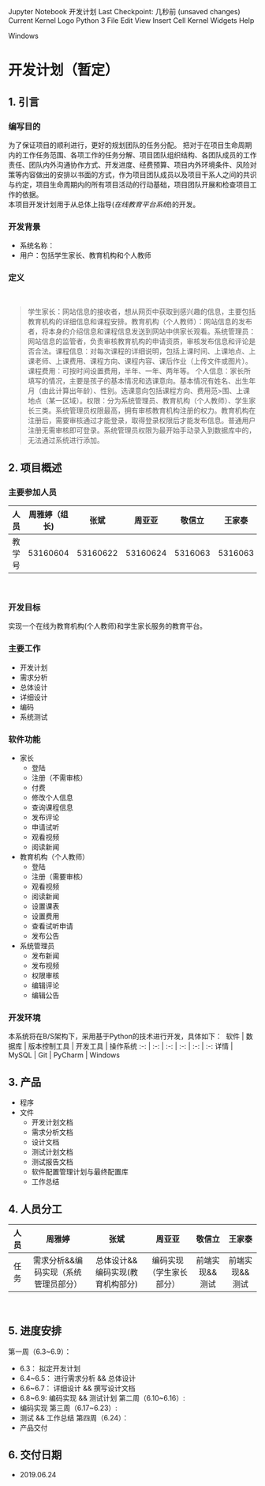 Jupyter Notebook
开发计划
Last Checkpoint: 几秒前
(unsaved changes)
Current Kernel Logo
Python 3 
File
Edit
View
Insert
Cell
Kernel
Widgets
Help


Windows
# 开发计划（暂定）
## 1. 引言
### 编写目的
  为了保证项目的顺利进行，更好的规划团队的任务分配。 把对于在项目生命周期内的工作任务范围、各项工作的任务分解、项目团队组织结构、各团队成员的工作责任、团队内外沟通协作方式、开发进度、经费预算、项目内外环境条件、风险对策等内容做出的安排以书面的方式，作为项目团队成员以及项目干系人之间的共识与约定，项目生命周期内的所有项目活动的行动基础，项目团队开展和检查项目工作的依据。<br>
  本项目开发计划用于从总体上指导$(在线教育平台系统)$的开发。
  
### 开发背景
* 系统名称：
* 用户：包括学生家长、教育机构和个人教师
​
### 定义
​
>学生家长：网站信息的接收者，想从网页中获取到感兴趣的信息，主要包括教育机构的详细信息和课程安排。
​
>教育机构（个人教师）：网站信息的发布者，将本身的介绍信息和课程信息发送到网站中供家长观看。
​
>系统管理员：网站信息的监管者，负责审核教育机构的申请资质，审核发布信息和评论是否合法。
​
>课程信息：对每次课程的详细说明，包括上课时间、上课地点、上课老师、上课费用、课程方向、课程内容、课后作业（上传文件或图片）。
​
>课程费用：可按时间设置费用，半年、一年、两年等。
​
>个人信息：家长所填写的情况，主要是孩子的基本情况和选课意向。基本情况有姓名、出生年月（由此计算出年龄）、性别。选课意向包括课程方向、费用范>围、上课地点（某一区域）。
​
>权限：分为系统管理员、教育机构（个人教师）、学生家长三类。系统管理员权限最高，拥有审核教育机构注册的权力。教育机构在注册后，需要审核通过才能登录，取得登录权限后才能发布信息。普通用户注册无需审核即可登录。系统管理员权限为最开始手动录入到数据库中的，无法通过系统进行添加。
​
 
## 2. 项目概述
### 主要参加人员
人员 | 周雅婷（组长)| 张斌 | 周亚亚 | 敬信立 | 王家泰
:-:  | :-: | :-: | :-: | :-: | :-:
教学号 | 53160604 | 53160622 | 53160624 | 5316063 | 5316063
​
###  开发目标
实现一个在线为教育机构(个人教师)和学生家长服务的教育平台。
​
### 主要工作
- 开发计划
- 需求分析
- 总体设计
- 详细设计
- 编码
- 系统测试
​
​
​
### 软件功能
- 家长
    - 登陆
    - 注册（不需审核）
    - 付费
    - 修改个人信息
    - 查询课程信息
    - 发布评论
    - 申请试听
    - 观看视频
    - 阅读新闻
- 教育机构（个人教师）
    - 登陆
    - 注册（需要审核）
    - 观看视频
    - 阅读新闻
    - 设置课表
    - 设置费用
    - 查看试听申请
    - 发布公告
- 系统管理员
    - 发布新闻
    - 发布视频
    - 权限审核
    - 编辑评论
    - 编辑公告
​
​
### 开发环境
本系统将在B/S架构下，采用基于Python的技术进行开发，具体如下：
​
软件 | 数据库 | 版本控制工具 | 开发工具 | 操作系统
:-:  | :-: | :-: | :-:  | :-: | :-:
 详情  | MySQL  |   Git    | PyCharm  | Windows
 
## 3. 产品
- 程序
- 文件
    - 开发计划文档
    - 需求分析文档
    - 设计文档
    - 测试计划文档
    - 测试报告文档
    - 软件配置管理计划与最终配置库
    - 工作总结
​
## 4. 人员分工
人员 | 周雅婷   | 张斌  | 周亚亚  | 敬信立    | 王家泰
:-:  |   :-:   |    :-:     |  :-:  | :-:      | :-:
任务 | 需求分析&&编码实现（系统管理员部分） | 总体设计&&编码实现(教育机构部分) | 编码实现（学生家长部分） | 前端实现&&测试 | 前端实现&&测试
​
​
## 5. 进度安排 
第一周（6.3~6.9）：
- 6.3： 拟定开发计划
- 6.4~6.5： 进行需求分析 && 总体设计
- 6.6~6.7： 详细设计 && 撰写设计文档 
- 6.8~6.9:  编码实现 && 测试计划
第二周（6.10~6.16）:
- 编码实现
第三周（6.17~6.23）:
- 测试 && 工作总结
第四周（6.24）：
- 产品交付
​
## 6. 交付日期
- 2019.06.24
​

​

​
